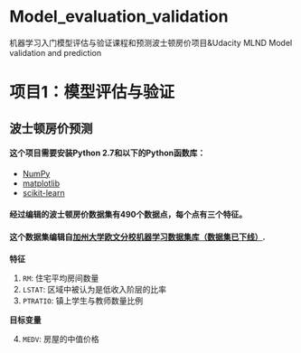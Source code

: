 # Model_evaluation_validation

机器学习入门模型评估与验证课程和预测波士顿房价项目&amp;Udacity MLND Model validation and prediction

# 项目1：模型评估与验证
## 波士顿房价预测

#### 这个项目需要安装**Python 2.7**和以下的Python函数库：

- [NumPy](http://www.numpy.org/)
- [matplotlib](http://matplotlib.org/)
- [scikit-learn](http://scikit-learn.org/stable/)


#### 经过编辑的波士顿房价数据集有490个数据点，每个点有三个特征。
#### 这个数据集编辑自[加州大学欧文分校机器学习数据集库（数据集已下线）](https://archive.ics.uci.edu/ml/datasets.html).

**特征**

1. `RM`: 住宅平均房间数量
2. `LSTAT`: 区域中被认为是低收入阶层的比率
3. `PTRATIO`: 镇上学生与教师数量比例

**目标变量**

4. `MEDV`: 房屋的中值价格
